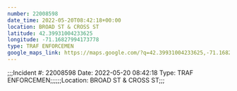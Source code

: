 ```yaml
---
number: 22008598
date_time: 2022-05-20T08:42:18+00:00
location: BROAD ST & CROSS ST
latitude: 42.39931004233625
longitude: -71.16827994173778
type: TRAF ENFORCEMEN
google_maps_link: https://maps.google.com/?q=42.39931004233625,-71.16827994173778
---
```


;;;Incident #: 22008598  Date: 2022-05-20 08:42:18   Type: TRAF ENFORCEMEN;;;;;;Location: BROAD ST & CROSS ST;;;
